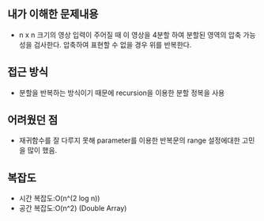 ## 내가 이해한 문제내용

* n x n  크기의 영상 입력이 주어질 때 이 영상을 4분할 하여 분할된 영역의 압축 가능성을 검사한다. 압축하여 표현할 수 없을 경우 위를 반복한다.

## 접근 방식

* 분할을 반복하는 방식이기 때문에 recursion을 이용한 분할 정복을 사용

## 어려웠던 점

* 재귀함수를 잘 다루지 못해 parameter를 이용한 반복문의 range 설정에대한 고민을 많이 했음.

## 복잡도

* 시간 복잡도:O(n^(2 log n))
* 공간 복잡도:O(n^2) (Double Array)